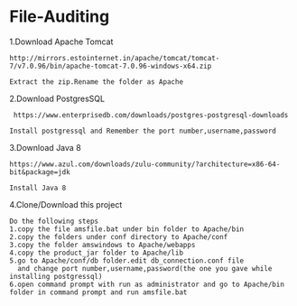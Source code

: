 # File-Auditing

1.Download Apache Tomcat

	http://mirrors.estointernet.in/apache/tomcat/tomcat-7/v7.0.96/bin/apache-tomcat-7.0.96-windows-x64.zip

	Extract the zip.Rename the folder as Apache


2.Download PostgresSQL

     https://www.enterprisedb.com/downloads/postgres-postgresql-downloads

	Install postgressql and Remember the port number,username,password

3.Download Java 8

	https://www.azul.com/downloads/zulu-community/?architecture=x86-64-bit&package=jdk

	Install Java 8

4.Clone/Download this project

	Do the following steps
	1.copy the file amsfile.bat under bin folder to Apache/bin 
    2.copy the folders under conf directory to Apache/conf
    3.copy the folder amswindows to Apache/webapps
    4.copy the product_jar folder to Apache/lib
    5.go to Apache/conf/db folder.edit db_connection.conf file 
	  and change port number,username,password(the one you gave while installing postgressql)
	6.open command prompt with run as administrator and go to Apache/bin folder in command prompt and run amsfile.bat
